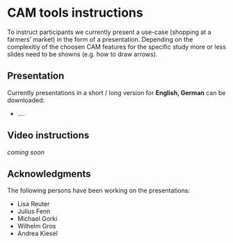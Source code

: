 # CAM tools instructions

To instruct participants we  currently present a use-case (shopping at a farmers’ market) in the form of a presentation. Depending on the complexitiy of the choosen CAM features for the specific study more or less slides need to be showns (e.g. how to draw arrows).

## Presentation

Currently presentations in a short / long version for **English, German** can be downloaded: 

* ....


## Video instructions

*coming soon*


## Acknowledgments

The following persons have been working on the presentations:


* Lisa Reuter
* Julius Fenn
* Michael Gorki
* Wilhelm Gros
* Andrea Kiesel